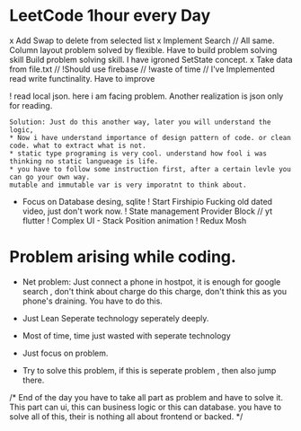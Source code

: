 # LeetCode 1hour every Day


x Add Swap to delete from selected list
x Implement Search // All same. Column layout problem solved by flexible. Have to build problem solving skill
    Build problem solving skill.
    I have igroned SetState concept.
x Take data from file.txt // !Should use firebase // !waste of time // I've Implemented read write functinality.
    Have to improve

! read local json. here i am facing problem.
    Another realization is json only for reading.

    Solution: Just do this another way, later you will understand the logic,
    * Now i have understand importance of design pattern of code. or clean code. what to extract what is not.
    * static type programing is very cool. understand how fool i was thinking no static langueage is life.
    * you have to follow some instruction first, after a certain levle you can go your own way.
    mutable and immutable var is very imporatnt to think about.
    

- Focus on Database desing, sqlite
! Start Firshipio 
    Fucking old dated video, just don't work now.
! State management Provider Block // yt flutter
! Complex UI - Stack Position animation
! Redux Mosh


# Problem arising while coding.
- Net problem: Just connect a phone in hostpot, it is enough for google search , don't think about charge do this charge, don't think this as you phone's draining. You have to do this.

- Just Lean Seperate technology seperately deeply.
- Most of time, time just wasted with seperate technology
- Just focus on problem.
- Try to solve this problem, if this is seperate problem , then also jump there.




/* End of the day you have to take all part as problem and have to solve it. This part can ui, this can business logic or this can database. you have to solve all of this, their is nothing all about frontend or backed. */


